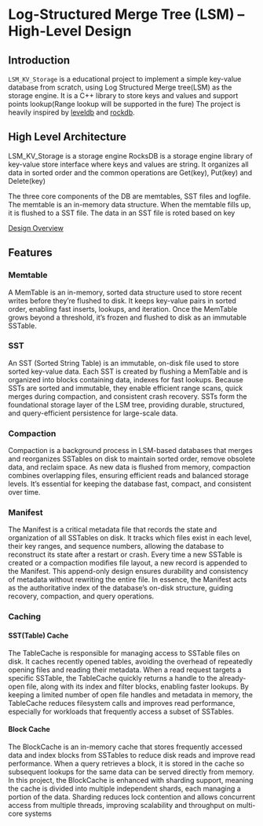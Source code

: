 # Log-Structured Merge Tree (LSM) – High-Level Design

## Introduction
`LSM_KV_Storage` is a educational project to implement a simple key-value database from scratch, using Log Structured Merge tree(LSM) as the storage engine.
It is a C++ library to store keys and values and support points lookup(Range lookup will be supported in the fure)
The project is heavily inspired by [leveldb](https://github.com/google/leveldb) and [rockdb](https://github.com/facebook/rocksdb).

## High Level Architecture
LSM_KV_Storage is a storage engine RocksDB is a storage engine library of key-value store interface where keys and values are string. It organizes all data in sorted order and the common operations are Get(key), Put(key) and Delete(key)

The three core components of the DB are memtables, SST files and logfile. The memtable is an in-memory data structure. When the memtable fills up, it is flushed to a SST file. The data in an SST file is roted based on key

[Design Overview](design.png)

## Features

### Memtable
A MemTable is an in-memory, sorted data structure used to store recent writes before they’re flushed to disk. It keeps key-value pairs in sorted order, enabling fast inserts, lookups, and iteration. Once the MemTable grows beyond a threshold, it’s frozen and flushed to disk as an immutable SSTable.

### SST
An SST (Sorted String Table) is an immutable, on-disk file used to store sorted key-value data. Each SST is created by flushing a MemTable and is organized into blocks containing data, indexes for fast lookups. Because SSTs are sorted and immutable, they enable efficient range scans, quick merges during compaction, and consistent crash recovery. SSTs form the foundational storage layer of the LSM tree, providing durable, structured, and query-efficient persistence for large-scale data.

### Compaction
Compaction is a background process in LSM-based databases that merges and reorganizes SSTables on disk to maintain sorted order, remove obsolete data, and reclaim space. As new data is flushed from memory, compaction combines overlapping files, ensuring efficient reads and balanced storage levels. It’s essential for keeping the database fast, compact, and consistent over time.

### Manifest
The Manifest is a critical metadata file that records the state and organization of all SSTables on disk. It tracks which files exist in each level, their key ranges, and sequence numbers, allowing the database to reconstruct its state after a restart or crash. Every time a new SSTable is created or a compaction modifies file layout, a new record is appended to the Manifest. This append-only design ensures durability and consistency of metadata without rewriting the entire file. In essence, the Manifest acts as the authoritative index of the database’s on-disk structure, guiding recovery, compaction, and query operations.

### Caching

#### SST(Table) Cache
The TableCache is responsible for managing access to SSTable files on disk. It caches recently opened tables, avoiding the overhead of repeatedly opening files and reading their metadata. When a read request targets a specific SSTable, the TableCache quickly returns a handle to the already-open file, along with its index and filter blocks, enabling faster lookups. By keeping a limited number of open file handles and metadata in memory, the TableCache reduces filesystem calls and improves read performance, especially for workloads that frequently access a subset of SSTables.

#### Block Cache
The BlockCache is an in-memory cache that stores frequently accessed data and index blocks from SSTables to reduce disk reads and improve read performance. When a query retrieves a block, it is stored in the cache so subsequent lookups for the same data can be served directly from memory. In this project, the BlockCache is enhanced with sharding support, meaning the cache is divided into multiple independent shards, each managing a portion of the data. Sharding reduces lock contention and allows concurrent access from multiple threads, improving scalability and throughput on multi-core systems